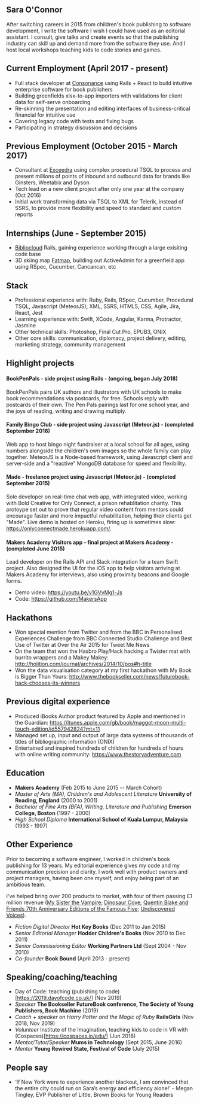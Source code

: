 ## Sara O'Connor

After switching careers in 2015 from children's book publishing to software development, I write the software I wish I could have used as an editorial assistant. I consult, give talks and create events so that the publishing industry can skill up and demand more from the software they use. And I host local workshops teaching kids to code stories and games.

## Current Employment (April 2017 - present)
- Full stack developer at [Consonance](https://www.consonance.app/) using Rails + React to build intuitive enterprise software for book publishers
- Building greenfields xlsx-to-app importers with validations for client data for self-serve onboarding
- Re-skinning the presentation and editing interfaces of business-critical financial for intuitive use
- Covering legacy code with tests and fixing bugs
- Participating in strategy discussion and decisions

## Previous Employment (October 2015 - March 2017)
- Consultant at [Exceedra](http://www.exceedra.com/) using complex procedural TSQL to process and present millions of points of inbound and outbound data for brands like Ginsters, Weetabix and Dyson
- Tech lead on a new client project after only one year at the company (Oct 2016)
- Initial work transforming data via TSQL to XML for Telerik, instead of SSRS, to provide more flexibility and speed to standard and custom reports

## Internships (June - September 2015)
- [Bibliocloud](http://bibliocloud.com/) Rails, gaining experience working through a large exisiting code base
- 3D skiing map [Fatmap](http://fatmap.com/), building out ActiveAdmin for a greenfield app using RSpec, Cucumber, Cancancan, etc

## Stack
- Professional experience with: Ruby, Rails, RSpec, Cucumber, Procedural TSQL, Javascript (MeteorJS), XML, SSRS, HTML5, CSS, Agile, Jira, React, Jest
- Learning experience with: Swift, XCode, Angular, Karma, Protractor, Jasmine
- Other technical skills: Photoshop, Final Cut Pro, EPUB3, ONIX
- Other core skills: communication, diplomacy, project delivery, editing, marketing strategy, community management


## Highlight projects
#### BookPenPals - side project using Rails - (ongoing, began July 2018)
BookPenPals pairs UK authors and illustrators with UK schools to make book recommendations via postcards, for free. Schools reply with postcards of their own. The Pen Pals pairings last for one school year, and the joys of reading, writing and drawing multiply.

#### Family Bingo Club - side project using Javascript (Meteor.js) - (completed September 2016)
Web app to host bingo night fundraiser at a local school for all ages, using numbers alongside the children's own images so the whole family can play together. MeteorJS is a Node-based framework, using Javascript client and server-side and a "reactive" MongoDB database for speed and flexibility.

#### Made - freelance project using Javascript (Meteor.js) - (completed September 2015)
Sole developer on real-time chat web app, with integrated video, working with Bold Creative for Only Connect, a prison rehablitation charity. This protoype set out to prove that regular video content from mentors could encourage faster and more impactful rehabilitation, helping their clients get "Made". Live demo is hosted on Heroku, firing up is sometimes slow: https://onlyconnectmade.herokuapp.com/.

#### Makers Academy Visitors app - final project at Makers Academy - (completed June 2015)
Lead developer on the Rails API and Slack integration for a team Swift project. Also designed the UI for the iOS app to help visitors arriving at Makers Academy for interviews, also using proximity beacons and Google forms.
- Demo video: https://youtu.be/v1GVvMg1-Js
- Code: https://github.com/MakersApp


## Hackathons
- Won special mention from Twitter and from the BBC in Personalised Experiences Challenge from BBC Connected Studio Challenge and Best Use of Twitter at Over the Air 2015 for Tweet Me News
- On the team that won the Hasbro Play/Hack hacking a Twister mat with burrito wrappers and a Makey Makey: http://holition.com/journal/archives/2014/10/pos#h-title
- Won the data visualisation category at my first hackathon with My Book is Bigger Than Yours: http://www.thebookseller.com/news/futurebook-hack-chooses-its-winners

## Previous digital experience
- Produced iBooks Author product featured by Apple and mentioned in the Guardian: https://itunes.apple.com/gb/book/maggot-moon-multi-touch-edition/id557942824?mt=11
- Managed set up, input and output of large data systems of thousands of titles of bibliographic information (ONIX)
- Entertained and inspired hundreds of children for hundreds of hours with online writing community: https://www.thestoryadventure.com

## Education
- **Makers Academy** (Feb 2015 to June 2015 -- March Cohort)
- *Master of Arts (MA), Children's and Adolescent Literature* **University of Reading, England** (2000 to 2001)
- *Bachelor of Fine Arts (BFA), Writing, Literature and Publishing* **Emerson College, Boston** (1997 - 2000)
- *High School Diploma* **International School of Kuala Lumpur, Malaysia** (1993 - 1997)

## Other Experience
Prior to becoming a software engineer, I worked in children's book publishing for 13 years. My editorial experience gives my code and my communication precision and clarity. I work well with product owners and project managers, having been one myself, and enjoy being part of an ambitious team.

I've helped bring over 200 products to market, with four of them passing £1 million revenue ([My Sister the Vampire](https://www.egmont.co.uk/books/category/fiction/series/my-sister-the-vampire/483); [Dinosaur Cove](http://www.dinosaurcove.co.uk/); [Quentin Blake and Friends 70th Anniversary Editions of the Famous Five](https://www.theguardian.com/books/gallery/2012/feb/24/enid-blyton-famous-five-70-in-pictures); [Undiscovered Voices](http://www.undiscoveredvoices.com/)).

- *Fiction Digital Director* **Hot Key Books** (Dec 2011 to Jan 2015)
- *Senior Editorial Manager* **Hodder Children's Books** (Nov 2010 to Dec 2011)
- *Senior Commissioning Editor* **Working Partners Ltd** (Sept 2004 - Nov 2010)
- *Co-founder* **Book Bound** (April 2013 - present)

## Speaking/coaching/teaching
- Day of Code: teaching (pubishing to code)[https://2019.dayofcode.co.uk/] (Nov 2019)
- *Speaker* **The Bookseller FutureBook conference, The Society of Young Publishers, Book Machine** (2019)
- *Coach + speaker on Harry Potter and the Magic of Ruby* **RailsGirls** (Nov 2018, Nov 2019)
- *Volunteer* Institute of the Imagination, teaching kids to code in VR with (Cospaces)[https://cospaces.io/edu/] (Jun 2018)
- *Mentor/Tutor/Speaker* **Mums in Technology** (Sept 2015, June 2016)
- *Mentor* **Young Rewired State, Festival of Code** (July 2015)

## People say
- ‘If New York were to experience another blackout, I am convinced that the entire city could run on Sara’s energy and efficiency alone!’ - Megan Tingley, EVP Publisher of Little, Brown Books for Young Readers

